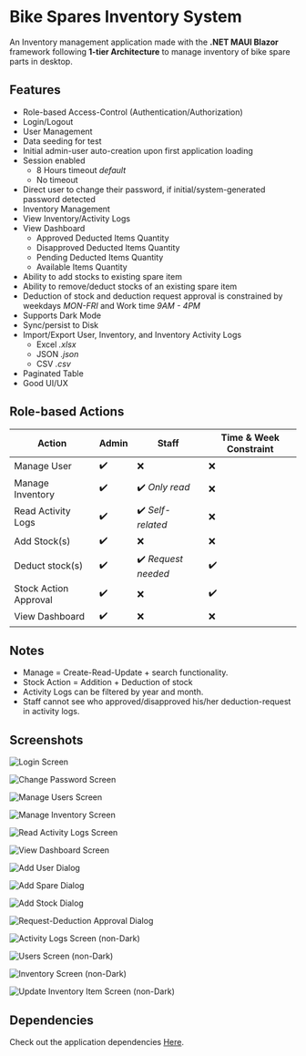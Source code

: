 # Bike Spares Inventory System

An Inventory management application made with the **.NET MAUI Blazor** framework following **1-tier Architecture** to manage inventory of bike spare parts in desktop.

## Features

- Role-based Access-Control (Authentication/Authorization)
- Login/Logout
- User Management
- Data seeding for test
- Initial admin-user auto-creation upon first application loading
- Session enabled
  - 8 Hours timeout *default*
  - No timeout
- Direct user to change their password, if initial/system-generated password detected
- Inventory Management
- View Inventory/Activity Logs
- View Dashboard
  - Approved Deducted Items Quantity
  - Disapproved Deducted Items Quantity
  - Pending Deducted Items Quantity
  - Available Items Quantity
- Ability to add stocks to existing spare item
- Ability to remove/deduct stocks of an existing spare item
- Deduction of stock and deduction request approval is constrained by weekdays *MON-FRI* and Work time *9AM - 4PM*
- Supports Dark Mode
- Sync/persist to Disk
- Import/Export User, Inventory, and Inventory Activity Logs
  - Excel *.xlsx*
  - JSON *.json*
  - CSV *.csv*
- Paginated Table
- Good UI/UX

## Role-based Actions

| Action | Admin | Staff | Time & Week Constraint |
| ----------- | ----------- | ----------- | ----------- |
| Manage User | ✔️ | ❌ | ❌ |
| Manage Inventory | ✔️ | ✔️ *Only read* | ❌ |
| Read Activity Logs | ✔️ | ✔️ *Self-related* | ❌ |
| Add Stock(s) | ✔️ | ❌ | ❌ |
| Deduct stock(s) | ✔️ | ✔️ *Request needed* | ✔️ |
| Stock Action Approval | ✔️ | ❌ | ✔️ |
| View Dashboard | ✔️ | ❌ | ❌ |

## Notes

- Manage = Create-Read-Update + search functionality.
- Stock Action = Addition + Deduction of stock
- Activity Logs can be filtered by year and month.
- Staff cannot see who approved/disapproved his/her deduction-request in activity logs.

## Screenshots

![Login Screen](screenshots/bikare_ss1.png)

![Change Password Screen](screenshots/bikare_ss2.png)

![Manage Users Screen](screenshots/bikare_ss3.png)

![Manage Inventory Screen](screenshots/bikare_ss4.png)

![Read Activity Logs Screen](screenshots/bikare_ss5.png)

![View Dashboard Screen](screenshots/bikare_ss6.png)

![Add User Dialog](screenshots/bikare_ss7.png)

![Add Spare Dialog](screenshots/bikare_ss8.png)

![Add Stock Dialog](screenshots/bikare_ss9.png)

![Request-Deduction Approval Dialog](screenshots/bikare_ss10.png)

![Activity Logs Screen (non-Dark)](screenshots/bikare_ss11.png)

![Users Screen (non-Dark)](screenshots/bikare_ss12.png)

![Inventory Screen (non-Dark)](screenshots/bikare_ss13.png)

![Update Inventory Item Screen (non-Dark)](screenshots/bikare_ss14.png)

## Dependencies

Check out the application dependencies [Here](https://github.com/gcbishal/BikeSparesInventorySystem/network/dependencies).
